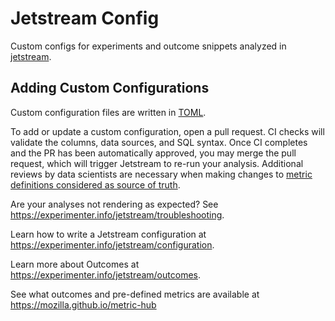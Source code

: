 # Jetstream Config

Custom configs for experiments and outcome snippets
analyzed in [jetstream](https://github.com/mozilla/jetstream).

## Adding Custom Configurations

Custom configuration files are written in [TOML](https://toml.io/en/).

To add or update a custom configuration, open a pull request.
CI checks will validate the columns, data sources, and SQL syntax.
Once CI completes and the PR has been automatically approved, you may merge the pull request, which will trigger Jetstream to re-run your analysis.
Additional reviews by data scientists are necessary when making changes to [metric definitions considered as source of truth](https://github.com/mozilla/metric-hub/tree/main/definitions).

Are your analyses not rendering as expected? See https://experimenter.info/jetstream/troubleshooting.

Learn how to write a Jetstream configuration at <https://experimenter.info/jetstream/configuration>.

Learn more about Outcomes at <https://experimenter.info/jetstream/outcomes>.

See what outcomes and pre-defined metrics are available at https://mozilla.github.io/metric-hub

